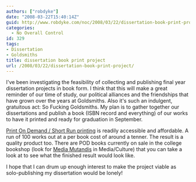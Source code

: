 ```yaml
---
authors: ["robdyke"]
date: "2008-03-22T15:40:14Z"
guid: http://www.robdyke.com/noc/2008/03/22/dissertation-book-print-project/
categories:
  - No Overall Control
id: 329
tags:
- Dissertation
- Goldsmiths
title: dissertation book print project
url: /2008/03/22/dissertation-book-print-project/
---
```

I've been investigating the feasibility of collecting and publishing final year dissertation projects in book form. I think that this will make a great reminder of our time of study, our political alliances and the friendships that have grown over the years at Goldsmiths. Also it's such an indulgent, gratuitous act: So Fucking Goldsmiths. My plan is to gather together our dissertations and publish a book (ISBN record and everything) of our works to have it printed and ready for graduation in September.

[Print On Demand / Short Run printing](http://www.openmute.org/pod/?PAGE=podservices "openmute") is readily accessible and affordable. A run of 100 works out at a per book cost of around a tenner. The result is a quality product too. There are POD books currently on sale in the college bookshop (look for [Media Mutandis](http://publication.nodel.org/ "node.l website") in Media/Culture) that you can take a look at to see what the finished result would look like.

I hope that I can drum up enough interest to make the project viable as solo-publishing my dissertation would be lonely!